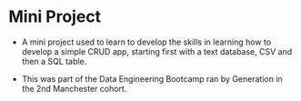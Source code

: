 # Mini Project

- A mini project used to learn to develop the skills in learning how to develop a simple CRUD app, starting first with a text database, CSV and then a SQL table.

- This was part of the Data Engineering Bootcamp ran by Generation in the 2nd Manchester cohort.
